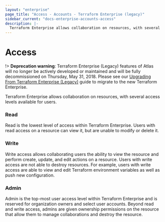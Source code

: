 ```yaml
---
layout: "enterprise"
page_title: "Access - Accounts - Terraform Enterprise (legacy)"
sidebar_current: "docs-enterprise-accounts-access"
description: |-
  Terraform Enterprise allows collaboration on resources, with several levels of access.
---
```


# Access

!> **Deprecation warning**: Terraform Enterprise (Legacy) features of Atlas will no longer be actively developed or maintained and will be fully decommissioned on Thursday, May 31, 2018. Please see our [Upgrading From Terraform Enterprise (Legacy)](https://www.terraform.io/docs/enterprise/upgrade/index.html) guide to migrate to the new Terraform Enterprise.

Terraform Enterprise allows collaboration on resources, with several access levels available for users.

### Read

Read is the lowest level of access within Terraform Enterprise. Users with read access on a resource can view it, but are unable to modify or delete it.

### Write

Write access allows collaborating users the ability to view the resource and perform create, update, and edit actions on a resource. Users with write access are not able to destroy resources. For example, users with write access are able to view and edit Terraform environment variables as well as push new configuration.

### Admin

Admin is the top-most user access level within Terraform Enterprise and is reserved for organization owners and select user accounts. Beyond read and write access, admins are given ownership permissions on the resource that allow them to manage collaborations and destroy the resource.
